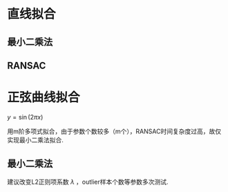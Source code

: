 # 直线拟合

## 最小二乘法

## RANSAC



# 正弦曲线拟合

$y = \sin(2\pi x)$

用m阶多项式拟合，由于参数个数较多（m个），RANSAC时间复杂度过高，故仅实现最小二乘法拟合.

## 最小二乘法

建议改变L2正则项系数 $\lambda$ ，outlier样本个数等参数多次测试.
